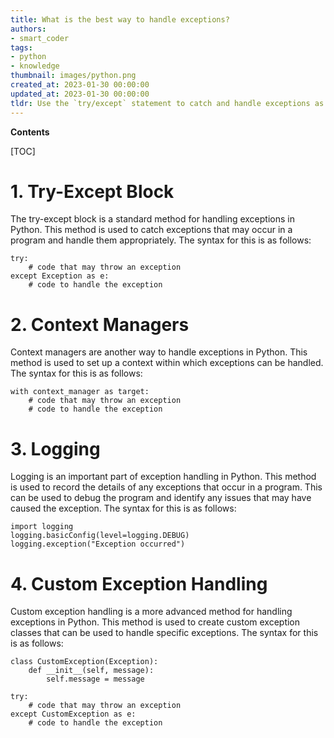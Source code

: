 ```yaml
---
title: What is the best way to handle exceptions?
authors:
- smart_coder
tags:
- python
- knowledge
thumbnail: images/python.png
created_at: 2023-01-30 00:00:00
updated_at: 2023-01-30 00:00:00
tldr: Use the `try/except` statement to catch and handle exceptions as needed.
---
```


**Contents**

[TOC]

# 1. Try-Except Block
The try-except block is a standard method for handling exceptions in Python. This method is used to catch exceptions that may occur in a program and handle them appropriately. The syntax for this is as follows:

```
try:
    # code that may throw an exception
except Exception as e:
    # code to handle the exception
```

# 2. Context Managers
Context managers are another way to handle exceptions in Python. This method is used to set up a context within which exceptions can be handled. The syntax for this is as follows:

```
with context_manager as target:
    # code that may throw an exception
    # code to handle the exception
```

# 3. Logging
Logging is an important part of exception handling in Python. This method is used to record the details of any exceptions that occur in a program. This can be used to debug the program and identify any issues that may have caused the exception. The syntax for this is as follows:

```
import logging
logging.basicConfig(level=logging.DEBUG)
logging.exception("Exception occurred")
```

# 4. Custom Exception Handling
Custom exception handling is a more advanced method for handling exceptions in Python. This method is used to create custom exception classes that can be used to handle specific exceptions. The syntax for this is as follows:

```
class CustomException(Exception):
    def __init__(self, message):
        self.message = message

try:
    # code that may throw an exception
except CustomException as e:
    # code to handle the exception
```
